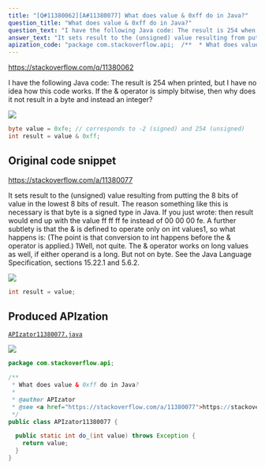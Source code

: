 ```yaml
---
title: "[Q#11380062][A#11380077] What does value & 0xff do in Java?"
question_title: "What does value & 0xff do in Java?"
question_text: "I have the following Java code: The result is 254 when printed, but I have no idea how this code works. If the & operator is simply bitwise, then why does it not result in a byte and instead an integer?"
answer_text: "It sets result to the (unsigned) value resulting from putting the 8 bits of value in the lowest 8 bits of result. The reason something like this is necessary is that byte is a signed type in Java. If you just wrote: then result would end up with the value ff ff ff fe instead of 00 00 00 fe. A further subtlety is that the & is defined to operate only on int values1, so what happens is: (The point is that conversion to int happens before the & operator is applied.) 1Well, not quite. The & operator works on long values as well, if either operand is a long. But not on byte. See the Java Language Specification, sections 15.22.1 and 5.6.2."
apization_code: "package com.stackoverflow.api;  /**  * What does value & 0xff do in Java?  *  * @author APIzator  * @see <a href=\"https://stackoverflow.com/a/11380077\">https://stackoverflow.com/a/11380077</a>  */ public class APIzator11380077 {    public static int do_(int value) throws Exception {     return value;   } }"
---
```


https://stackoverflow.com/q/11380062

I have the following Java code:
The result is 254 when printed, but I have no idea how this code works. If the &amp; operator is simply bitwise, then why does it not result in a byte and instead an integer?


<div class="code-logo"><img src="/stackoverflow.png" /></div>

```java
byte value = 0xfe; // corresponds to -2 (signed) and 254 (unsigned)
int result = value & 0xff;
```


## Original code snippet

https://stackoverflow.com/a/11380077

It sets result to the (unsigned) value resulting from putting the 8 bits of value in the lowest 8 bits of result.
The reason something like this is necessary is that byte is a signed type in Java. If you just wrote:
then result would end up with the value ff ff ff fe instead of 00 00 00 fe. A further subtlety is that the &amp; is defined to operate only on int values1, so what happens is:
(The point is that conversion to int happens before the &amp; operator is applied.)
1Well, not quite. The &amp; operator works on long values as well, if either operand is a long. But not on byte. See the Java Language Specification, sections 15.22.1 and 5.6.2.

<div class="code-logo"><img src="/stackoverflow.png" /></div>

```java
int result = value;
```

## Produced APIzation

[`APIzator11380077.java`](https://github.com/pasqualesalza/apization/raw/main/data/search/APIzator11380077.java)

<div class="code-logo"><img src="/apizator.png" /></div>

```java
package com.stackoverflow.api;

/**
 * What does value & 0xff do in Java?
 *
 * @author APIzator
 * @see <a href="https://stackoverflow.com/a/11380077">https://stackoverflow.com/a/11380077</a>
 */
public class APIzator11380077 {

  public static int do_(int value) throws Exception {
    return value;
  }
}

```